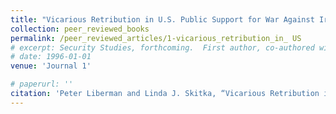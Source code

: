 ```yaml
---
title: "Vicarious Retribution in U.S. Public Support for War Against Iraq"
collection: peer_reviewed_books
permalink: /peer_reviewed_articles/1-vicarious_retribution_in_ US
# excerpt: Security Studies, forthcoming.  First author, co-authored with Linda J.'
# date: 1996-01-01
venue: 'Journal 1'

# paperurl: ''
citation: 'Peter Liberman and Linda J. Skitka, “Vicarious Retribution in U.S. Public Support for War Against Iraq,” <i>Security Studies</i>, forthcoming.'
---
```


<!-- [Download paper here](http://academicpages.github.io/files/paper1.pdf) -->

<!-- Recommended citation: Your Name, You. (2009). "Paper Title Number 1." <i>Journal 1</i>. 1(1). -->
